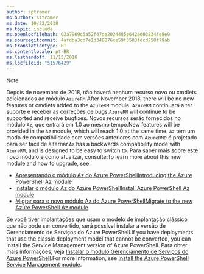 ```yaml
---
author: sptramer
ms.author: sttramer
ms.date: 10/22/2018
ms.topic: include
ms.openlocfilehash: 02a7969c5a52f47de2024485e642ed03834fe8e9
ms.sourcegitcommit: 4afdba3cd7e1d348876ce59f3503fdcd258f79ab
ms.translationtype: HT
ms.contentlocale: pt-BR
ms.lasthandoff: 11/15/2018
ms.locfileid: "51576429"
---
```

> [!NOTE]
> 
> <span data-ttu-id="80b6a-101">Depois de novembro de 2018, não haverá nenhum recurso novo ou cmdlets adicionados ao módulo `AzureRM`.</span><span class="sxs-lookup"><span data-stu-id="80b6a-101">After November 2018, there will be no new features or cmdlets added to the `AzureRM` module.</span></span> <span data-ttu-id="80b6a-102">`AzureRM` continuará a ter suporte e receber as correções de bugs.</span><span class="sxs-lookup"><span data-stu-id="80b6a-102">`AzureRM` will continue to be supported and receive bugfixes.</span></span> <span data-ttu-id="80b6a-103">Novos recursos serão fornecidos no módulo `Az`, que entrará em 1.0 ao mesmo tempo.</span><span class="sxs-lookup"><span data-stu-id="80b6a-103">New features will be provided in the `Az` module, which will reach 1.0 at the same time.</span></span> <span data-ttu-id="80b6a-104">`Az` tem um modo de compatibilidade com versões anteriores com `AzureRM`e é projetado para ser fácil de alternar.</span><span class="sxs-lookup"><span data-stu-id="80b6a-104">`Az` has a backwards compatibility mode with `AzureRM`, and is designed to be easy to switch to.</span></span> <span data-ttu-id="80b6a-105">Para saber mais sobre este novo módulo e como atualizar, consulte:</span><span class="sxs-lookup"><span data-stu-id="80b6a-105">To learn more about this new module and how to upgrade, see:</span></span>
>
> * [<span data-ttu-id="80b6a-106">Apresentando o módulo Az do Azure PowerShell</span><span class="sxs-lookup"><span data-stu-id="80b6a-106">Introducing the Azure PowerShell Az module</span></span>](/powershell/azure/new-azureps-module-az)
> * [<span data-ttu-id="80b6a-107">Instalar o módulo Az do Azure PowerShell</span><span class="sxs-lookup"><span data-stu-id="80b6a-107">Install Azure PowerShell Az module</span></span>](/powershell/azure/install-az-ps)
> * [<span data-ttu-id="80b6a-108">Migrar para o novo módulo Az do Azure PowerShell</span><span class="sxs-lookup"><span data-stu-id="80b6a-108">Migrate to the new Azure PowerShell Az module</span></span>](/powershell/azure/migrate-from-azurerm-to-az)
>
> <span data-ttu-id="80b6a-109">Se você tiver implantações que usam o modelo de implantação clássico que não pode ser convertido, será possível instalar a versão de Gerenciamento de Serviços do Azure PowerShell.</span><span class="sxs-lookup"><span data-stu-id="80b6a-109">If you have deployments that use the classic deployment model that cannot be converted, you can install the Service Management version of Azure PowerShell.</span></span> <span data-ttu-id="80b6a-110">Para obter mais informações, veja [Instalar o módulo Gerenciamento de Serviços do Azure PowerShell](/powershell/azure/servicemanagement/install-azure-ps).</span><span class="sxs-lookup"><span data-stu-id="80b6a-110">For more information, see [Install the Azure PowerShell Service Management module](/powershell/azure/servicemanagement/install-azure-ps).</span></span>
